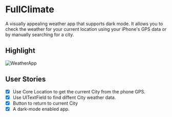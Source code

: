 # FullClimate
A visually appealing weather app that supports dark mode. It allows you to check the weather for your current location using your iPhone's GPS data or by manually searching for a city.

## Highlight
![WeatherApp](https://github.com/zainashraf1562/FullClimate/assets/155921778/5a0a1b3c-f293-4542-8261-fc30dafde2b2)

## User Stories
- [x] Use Core Location to get the current City from the phone GPS.
- [x] Use UITextField to find diffent City weather data.
- [x] Button to return to current City
- [x] A dark-mode enabled app.
